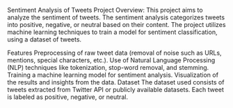 Sentiment Analysis of Tweets
Project Overview:
This project aims to analyze the sentiment of tweets. The sentiment analysis categorizes tweets into positive, negative, or neutral based on their content. The project utilizes machine learning techniques to train a model for sentiment classification, using a dataset of tweets.

Features
Preprocessing of raw tweet data (removal of noise such as URLs, mentions, special characters, etc.).
Use of Natural Language Processing (NLP) techniques like tokenization, stop-word removal, and stemming.
Training a machine learning model for sentiment analysis.
Visualization of the results and insights from the data.
Dataset
The dataset used consists of tweets extracted from Twitter API or publicly available datasets. Each tweet is labeled as positive, negative, or neutral.
